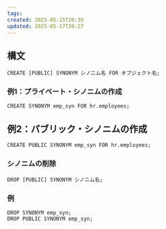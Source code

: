 ```yaml
---
tags: 
created: 2025-05-15T20:39
updated: 2025-05-17T20:27
---
```

## 構文

```
CREATE [PUBLIC] SYNONYM シノニム名 FOR オブジェクト名;
```

### 例1：プライベート・シノニムの作成

```
CREATE SYNONYM emp_syn FOR hr.employees;
```

## 例2：パブリック・シノニムの作成

```
CREATE PUBLIC SYNONYM emp_syn FOR hr.employees;
```

### シノニムの削除

```
DROP [PUBLIC] SYNONYM シノニム名;

```

### 例

```
DROP SYNONYM emp_syn;
DROP PUBLIC SYNONYM emp_syn;
```
